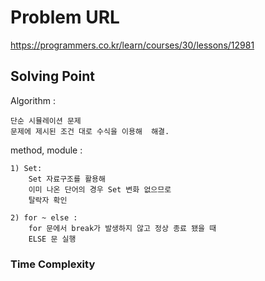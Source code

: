 # Problem URL

https://programmers.co.kr/learn/courses/30/lessons/12981

## Solving Point

Algorithm :

    단순 시뮬레이션 문제
    문제에 제시된 조건 대로 수식을 이용해  해결.

method, module :

    1) Set:
        Set 자료구조를 활용해
        이미 나온 단어의 경우 Set 변화 없으므로
        탈락자 확인

    2) for ~ else :
        for 문에서 break가 발생하지 않고 정상 종료 됐을 때
        ELSE 문 실행


### Time Complexity
